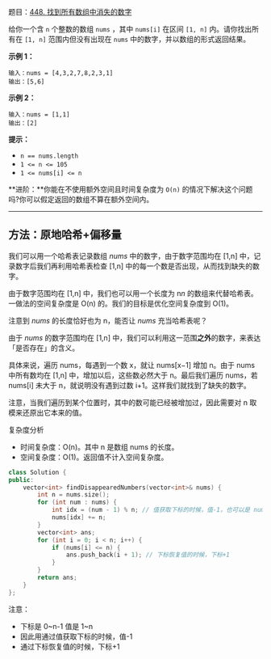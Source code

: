 题目：[448. 找到所有数组中消失的数字](https://leetcode.cn/problems/find-all-numbers-disappeared-in-an-array/)

给你一个含 `n` 个整数的数组 `nums` ，其中 `nums[i]` 在区间 `[1, n]` 内。请你找出所有在 `[1, n]` 范围内但没有出现在 `nums` 中的数字，并以数组的形式返回结果。

**示例 1：**

```
输入：nums = [4,3,2,7,8,2,3,1]
输出：[5,6]
```

**示例 2：**

```
输入：nums = [1,1]
输出：[2]
```

**提示：**

- `n == nums.length`
- `1 <= n <= 105`
- `1 <= nums[i] <= n` 

**进阶：**你能在不使用额外空间且时间复杂度为 `O(n)` 的情况下解决这个问题吗?你可以假定返回的数组不算在额外空间内。

---

## 方法：原地哈希+偏移量

我们可以用一个哈希表记录数组 *nums* 中的数字，由于数字范围均在 [1,n] 中，记录数字后我们再利用哈希表检查 [1,n] 中的每一个数是否出现，从而找到缺失的数字。

由于数字范围均在 [1,n] 中，我们也可以用一个长度为 n*n* 的数组来代替哈希表。一做法的空间复杂度是 O(n) 的。我们的目标是优化空间复杂度到 O(1)。

注意到 *nums* 的长度恰好也为 n，能否让 *nums* 充当哈希表呢？

由于 *nums* 的数字范围均在 [1,n] 中，我们可以利用这一范围**之外**的数字，来表达「是否存在」的含义。

具体来说，遍历 nums，每遇到一个数 x，就让 nums[x−1] 增加 n。由于 nums 中所有数均在 [1,n] 中，增加以后，这些数必然大于 n。最后我们遍历 nums，若 nums[i] 未大于 n，就说明没有遇到过数 i+1。这样我们就找到了缺失的数字。

注意，当我们遍历到某个位置时，其中的数可能已经被增加过，因此需要对 n 取模来还原出它本来的值。

复杂度分析

- 时间复杂度：O(n)。其中 n 是数组 nums 的长度。
- 空间复杂度：O(1)。返回值不计入空间复杂度。

```c++
class Solution {
public:
    vector<int> findDisappearedNumbers(vector<int>& nums) {
        int n = nums.size();
        for (int num : nums) {
            int idx = (num - 1) % n; // 值获取下标的时候，值-1，也可以是 num % n - 1
            nums[idx] += n;
        }
        vector<int> ans;
        for (int i = 0; i < n; i++) {
            if (nums[i] <= n) {
                ans.push_back(i + 1); // 下标恢复值的时候，下标+1
            }
        }
        return ans;
    }
};
```

注意：

- 下标是 0~n-1 值是 1~n
- 因此用通过值获取下标的时候，值-1
- 通过下标恢复值的时候，下标+1
